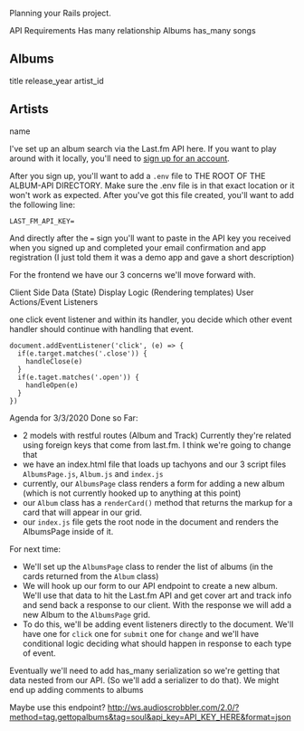 Planning your Rails project.

API Requirements
Has many relationship
Albums has_many songs

## Albums
title
release_year
artist_id

## Artists
name

I've set up an album search via the Last.fm API here. If you want to play around with it locally, you'll need to [sign up for an account](https://www.last.fm/api/account/create).

After you sign up, you'll want to add a `.env` file to THE ROOT OF THE ALBUM-API DIRECTORY. Make sure the .env file is in that exact location or it won't work as expected. After you've got this file created, you'll want to add the following line:

```
LAST_FM_API_KEY=
```
And directly after the `=` sign you'll want to paste in the API key you received when you signed up and completed your email confirmation and app registration (I just told them it was a demo app and gave a short description)

For the frontend we have our 3 concerns we'll move forward with.

Client Side Data (State)
Display Logic (Rendering templates)
User Actions/Event Listeners

one click event listener and within its handler, you decide which other event handler should continue with handling that event.
```
document.addEventListener('click', (e) => {
  if(e.target.matches('.close')) {
    handleClose(e)
  } 
  if(e.taget.matches('.open')) {
    handleOpen(e)
  }
})
```
Agenda for 3/3/2020
Done so Far:
- 2 models with restful routes (Album and Track) Currently they're related using foreign keys that come from last.fm. I think we're going to change that
- we have an index.html file that loads up tachyons and our 3 script files `AlbumsPage.js`, `Album.js` and `index.js`
- currently, our `AlbumsPage` class renders a form for adding a new album (which is not currently hooked up to anything at this point)
- our `Album` class has a `renderCard()` method that returns the markup for a card that will appear in our grid.
- our `index.js` file gets the root node in the document and renders the AlbumsPage inside of it.

For next time:
- We'll set up the `AlbumsPage` class to render the list of albums (in the cards returned from the `Album` class)
- We will hook up our form to our API endpoint to create a new album. We'll use that data to hit the Last.fm API and get cover art and track info and send back a response to our client. With the response we will add a new Album to the `AlbumsPage` grid.
- To do this, we'll be adding event listeners directly to the document. We'll have one for `click` one for `submit` one for `change` and we'll have conditional logic deciding what should happen in response to each type of event.

Eventually we'll need to add has_many serialization so we're getting that data nested from our API. (So we'll add a serializer to do that). We might end up adding comments to albums


Maybe use this endpoint? http://ws.audioscrobbler.com/2.0/?method=tag.gettopalbums&tag=soul&api_key=API_KEY_HERE&format=json
